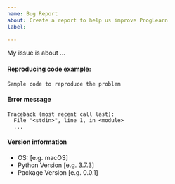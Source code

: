 ```yaml
---
name: Bug Report
about: Create a report to help us improve ProgLearn
label:

---
```


<!--
Thank you for taking the time to file a bug report.
Please fill in the fields below, deleting the sections that
don't apply to your issue. You can view the final output
by clicking the preview button above.
Note: This is a comment, and won't appear in the output.
-->

My issue is about ...

#### Reproducing code example:
<!--
If you place your code between the triple backticks below,
it will be rendered as a code block.
-->

```
Sample code to reproduce the problem
```

#### Error message
<!-- If any, paste the *full* error message inside a code block
as above (starting from line Traceback)
-->

```
Traceback (most recent call last):
  File "<stdin>", line 1, in <module>
  ...
```

#### Version information

- OS: [e.g. macOS]
- Python Version [e.g. 3.7.3]
- Package Version [e.g. 0.0.1]
